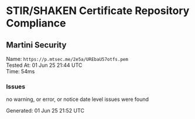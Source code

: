 # STIR/SHAKEN Certificate Repository Compliance

## Martini Security

Name: `https://p.mtsec.me/2e5a/UREbaU57otfs.pem`\
Tested At: 01 Jun 25 21:44 UTC\
Time: 54ms

### Issues

no warning, or error, or notice date level issues were found

Generated: 01 Jun 25 21:52 UTC